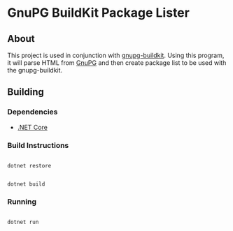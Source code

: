 # GnuPG BuildKit Package Lister

## About

This project is used in conjunction with [gnupg-buildkit](https://github.com/hsaito/gnupg-buildkit). Using this program, it will parse HTML from [GnuPG](https://gnupg.org/) and then create package list to be used with the gnupg-buildkit.

## Building

### Dependencies

* [.NET Core](https://dotnet.github.io/)

### Build Instructions

<code>
dotnet restore

dotnet build
</code>

### Running

<code>
dotnet run
</code>